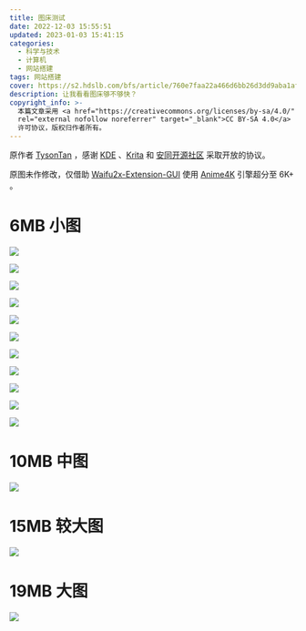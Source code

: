 ```yaml
---
title: 图床测试
date: 2022-12-03 15:55:51
updated: 2023-01-03 15:41:15
categories:
  - 科学与技术
  - 计算机
  - 网站搭建
tags: 网站搭建
cover: https://s2.hdslb.com/bfs/article/760e7faa22a466d6bb26d3dd9aba1af2160f5514.jpg@1e_1c.webp
description: 让我看看图床够不够快？
copyright_info: >-
  本篇文章采用 <a href="https://creativecommons.org/licenses/by-sa/4.0/"
  rel="external nofollow noreferrer" target="_blank">CC BY-SA 4.0</a>
  许可协议，版权归作者所有。
---
```


原作者 [TysonTan](https://tysontan.com/home-zh/) ，感谢 [KDE](https://kde.org/zh-cn/) 、[Krita](https://krita.org/) 和 [安同开源社区](https://aosc.io/zh-cn/) 采取开放的协议。

原图未作修改，仅借助 [Waifu2x-Extension-GUI](https://github.com/AaronFeng753/Waifu2x-Extension-GUI/) 使用 [Anime4K](https://github.com/bloc97/Anime4K) 引擎超分至 6K+ 。

<!-- more -->

# 6MB 小图

![](https://s2.hdslb.com/bfs/album/9b1144e9b656a2bbfa0873f264184bcd84eae83f.png)

![](https://s2.hdslb.com/bfs/album/19c19fe735d990940303ed976b754d988c05aadb.png)

![](https://s2.hdslb.com/bfs/album/13b713d6740f4f05acd45d0eceba7fc8cef7aded.png)

![](https://s2.hdslb.com/bfs/album/4fe1d6967c3dffdd3de2961ee168b77ca02d38c6.png)

![](https://s2.hdslb.com/bfs/album/cbe27b8039ae36ca2e7eca6896815f2efef324c6.png)

![](https://s2.hdslb.com/bfs/album/9826e6c955b9d72d52e02baede10764492809c92.png)

![](https://s2.hdslb.com/bfs/album/1718b271eebaf34eb74efc6e1aa190e2b3d038c9.png)

![](https://s2.hdslb.com/bfs/album/fe6cb82742099c444c9e26a21984eb5c92f95ff2.png)

![](https://s2.hdslb.com/bfs/album/f350c9269cbe27150c535a7a6c8d8f809708042a.png)

![](https://s2.hdslb.com/bfs/album/78713d2ac37dd39489ac17a3898c5bcc392ffe4b.png)

![](https://s2.hdslb.com/bfs/album/fa67ee941daf6a515c5d14ceb243fb369bcfe3e4.png)

# 10MB 中图

![](https://s2.hdslb.com/bfs/album/3476724342a603a7c9b0a332d79c09e1be963df9.png)

# 15MB 较大图

![](https://s2.hdslb.com/bfs/album/cc522e66102cff6248b15ecb69b0ffd28509f99e.png)

# 19MB 大图

![](https://s2.hdslb.com/bfs/album/8d4ab13c44566f7627b3e6d107c73bba8d0877ce.png)
